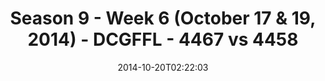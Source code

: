 ---
title: Season 9 - Week 6 (October 17 & 19, 2014) - DCGFFL - 4467 vs 4458
teams_score:
- team: 4467
  score:
- team: 4458
  score: 18
mvp: Matt Murtaugh (Red), Peter Sima (Graphite)
game-ball: N/A
sportsperson: ''
season: 9
week: 6
date: '2014-10-20T02:22:03'
pageid: season-9-week-6-4467-vs-4458
---